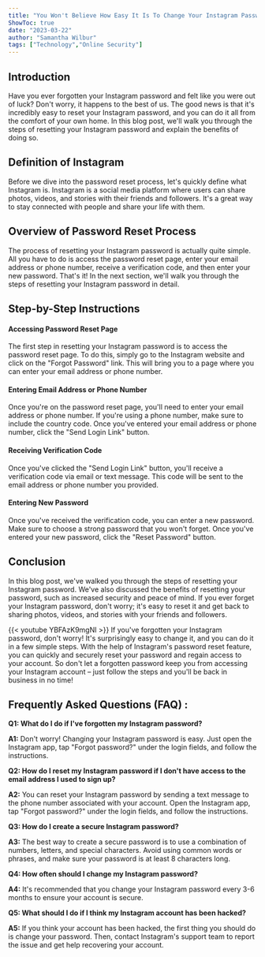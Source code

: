 ```yaml
---
title: "You Won't Believe How Easy It Is To Change Your Instagram Password When You've Forgotten It!"
ShowToc: true 
date: "2023-03-22"
author: "Samantha Wilbur" 
tags: ["Technology","Online Security"]
---
```

## Introduction 

Have you ever forgotten your Instagram password and felt like you were out of luck? Don't worry, it happens to the best of us. The good news is that it's incredibly easy to reset your Instagram password, and you can do it all from the comfort of your own home. In this blog post, we'll walk you through the steps of resetting your Instagram password and explain the benefits of doing so. 

## Definition of Instagram 

Before we dive into the password reset process, let's quickly define what Instagram is. Instagram is a social media platform where users can share photos, videos, and stories with their friends and followers. It's a great way to stay connected with people and share your life with them. 

## Overview of Password Reset Process 

The process of resetting your Instagram password is actually quite simple. All you have to do is access the password reset page, enter your email address or phone number, receive a verification code, and then enter your new password. That's it! In the next section, we'll walk you through the steps of resetting your Instagram password in detail. 

## Step-by-Step Instructions 

#### Accessing Password Reset Page 

The first step in resetting your Instagram password is to access the password reset page. To do this, simply go to the Instagram website and click on the "Forgot Password" link. This will bring you to a page where you can enter your email address or phone number. 

#### Entering Email Address or Phone Number 

Once you're on the password reset page, you'll need to enter your email address or phone number. If you're using a phone number, make sure to include the country code. Once you've entered your email address or phone number, click the "Send Login Link" button. 

#### Receiving Verification Code 

Once you've clicked the "Send Login Link" button, you'll receive a verification code via email or text message. This code will be sent to the email address or phone number you provided. 

#### Entering New Password 

Once you've received the verification code, you can enter a new password. Make sure to choose a strong password that you won't forget. Once you've entered your new password, click the "Reset Password" button. 

## Conclusion 

In this blog post, we've walked you through the steps of resetting your Instagram password. We've also discussed the benefits of resetting your password, such as increased security and peace of mind. If you ever forget your Instagram password, don't worry; it's easy to reset it and get back to sharing photos, videos, and stories with your friends and followers.

{{< youtube YBFAzK9mgNI >}} 
If you've forgotten your Instagram password, don't worry! It's surprisingly easy to change it, and you can do it in a few simple steps. With the help of Instagram's password reset feature, you can quickly and securely reset your password and regain access to your account. So don't let a forgotten password keep you from accessing your Instagram account – just follow the steps and you'll be back in business in no time!

## Frequently Asked Questions (FAQ) :
**Q1: What do I do if I've forgotten my Instagram password?**

**A1:** Don't worry! Changing your Instagram password is easy. Just open the Instagram app, tap "Forgot password?" under the login fields, and follow the instructions.

**Q2: How do I reset my Instagram password if I don't have access to the email address I used to sign up?**

**A2:** You can reset your Instagram password by sending a text message to the phone number associated with your account. Open the Instagram app, tap "Forgot password?" under the login fields, and follow the instructions.

**Q3: How do I create a secure Instagram password?**

**A3:** The best way to create a secure password is to use a combination of numbers, letters, and special characters. Avoid using common words or phrases, and make sure your password is at least 8 characters long.

**Q4: How often should I change my Instagram password?**

**A4:** It's recommended that you change your Instagram password every 3-6 months to ensure your account is secure.

**Q5: What should I do if I think my Instagram account has been hacked?**

**A5:** If you think your account has been hacked, the first thing you should do is change your password. Then, contact Instagram's support team to report the issue and get help recovering your account.



